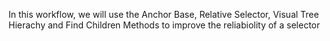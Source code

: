 In this workflow, we will use the Anchor Base, Relative Selector, Visual Tree Hierachy and Find Children Methods to improve the reliabiolity of a selector
